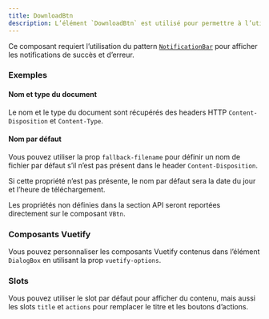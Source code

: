 ```yaml
---
title: DownloadBtn
description: L’élément `DownloadBtn` est utilisé pour permettre à l’utilisateur de télécharger un document provenant d’une API.
---
```


<!-- NotificationBar is required to display notifications from DownloadBtn -->
<notification-bar></notification-bar>

<doc-tabs>

<doc-tab-item label="Utilisation">

<doc-alert type="info">

Ce composant requiert l’utilisation du pattern [`NotificationBar`](/composants/feedback/notification-bar) pour afficher les notifications de succès et d’erreur.

</doc-alert>

<doc-usage name="download-btn"></doc-usage>

### Exemples

#### Nom et type du document

Le nom et le type du document sont récupérés des headers HTTP `Content-Disposition` et `Content-Type`.

<doc-example file="download-btn/name-type"></doc-example>

#### Nom par défaut

Vous pouvez utiliser la prop `fallback-filename` pour définir un nom de fichier par défaut s’il n’est pas présent dans le header `Content-Disposition`.

Si cette propriété n’est pas présente, le nom par défaut sera la date du jour et l’heure de téléchargement.

<doc-example file="download-btn/fallback-filename"></doc-example>

</doc-tab-item>

<doc-tab-item label="API">

<doc-alert type="info">

Les propriétés non définies dans la section API seront reportées directement sur le composant `VBtn`.

</doc-alert>

<doc-api name="download-btn"></doc-api>
</doc-tab-item>

<doc-tab-item label="Personnalisation">

### Composants Vuetify

Vous pouvez personnaliser les composants Vuetify contenus dans l’élément `DialogBox` en utilisant la prop `vuetify-options`.

<doc-example file="download-btn/options"></doc-example>

### Slots

Vous pouvez utiliser le slot par défaut pour afficher du contenu, mais aussi les slots `title` et `actions` pour remplacer le titre et les boutons d’actions.

<doc-example file="download-btn/slots"></doc-example>

</doc-tab-item>

</doc-tabs>
